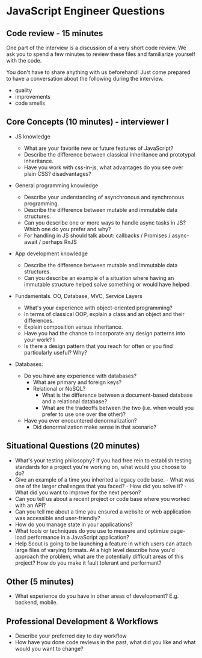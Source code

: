 # JavaScript Engineer Questions

## Code review - 15 minutes

One part of the interview is a discussion of a very short code review. We ask you to spend a few minutes to review these files and familiarize yourself with the code. 
    
You don't have to share anything with us beforehand! Just come prepared to have a conversation about the following during the interview. 
- quality
- improvements
- code smells 

##  Core Concepts (10 minutes) - interviewer I
- JS knowledge
    - What are your favorite new or future features of JavaScript?
    - Describe the difference between classical inheritance and prototypal inheritance.
    - Have you work with css-in-js, what advantages do you see over plain CSS? disadvantages?
- General programming knowledge
    - Describe your understanding of asynchronous and synchronous programming. 
    - Describe the difference between mutable and immutable data structures. 
    - Can you describe one or more ways to handle async tasks in JS? Which one do you prefer and why?
    - For handling in JS should talk about: callbacks / Promises / async-await / perhaps RxJS
- App development knowledge
    - Describe the difference between mutable and immutable data structures. 
    - Can you describe an example of a situation where having an immutable structure helped solve something or would have helped
    
- Fundamentals. OO, Database, MVC, Service Layers
    - What's your experience with object-oriented programming? 
    - In terms of classical OOP, explain a class and an object and their differences.
    - Explain composition versus inheritance.
    - Have you had the chance to incorporate any design patterns into your work? I
    - Is there a design pattern that you reach for often or you find particularly useful? Why?
            
- Databases: 
    - Do you have any experience with databases? 
        - What are primary and foreign keys?
        - Relational or NoSQL? 
            - What is the difference between a document-based database and a relational database?
            - What are the tradeoffs between the two (i.e. when would you prefer to use one over the other)? 
    - Have you ever encountered denormalization? 
        - Did denormalization make sense in that scenario?
## Situational Questions (20 minutes)
- What's your testing philosophy? If you had free rein to establish testing standards for a project you're working on, what would you choose to do?
- Give an example of a time you inherited a legacy code base.
        - What was one of the larger challenges that you faced?
        - How did you solve it?
        - What did you want to improve for the next person?
- Can you tell us about a recent project or code base where you worked with an API?
- Can you tell me about a time you ensured a website or web application was accessible and user-friendly?
- How do you manage state in your applications?
- What tools or techniques do you use to measure and optimize page-load performance in a JavaScript application?
- Help Scout is going to be launching a feature in which users can attach large files of varying formats. At a high level describe how you'd approach the problem, what are the potentially difficult areas of this project? How do you make it fault tolerant and performant?

## Other (5 minutes) 
- What experience do you have in other areas of development? E.g. backend, mobile.

## Professional Development & Workflows
- Describe your preferred day to day workflow
- How have you done code reviews in the past, what did you like and what would you want to change?
